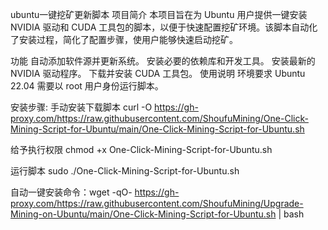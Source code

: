 ubuntu一键挖矿更新脚本
项目简介
本项目旨在为 Ubuntu 用户提供一键安装 NVIDIA 驱动和 CUDA 工具包的脚本，以便于快速配置挖矿环境。该脚本自动化了安装过程，简化了配置步骤，使用户能够快速启动挖矿。

功能
自动添加软件源并更新系统。
安装必要的依赖库和开发工具。
安装最新的 NVIDIA 驱动程序。
下载并安装 CUDA 工具包。
使用说明
环境要求
Ubuntu 22.04
需要以 root 用户身份运行脚本。

安装步骤:
手动安装下载脚本
curl -O https://gh-proxy.com/https://raw.githubusercontent.com/ShoufuMining/One-Click-Mining-Script-for-Ubuntu/main/One-Click-Mining-Script-for-Ubuntu.sh

给予执行权限
chmod +x One-Click-Mining-Script-for-Ubuntu.sh

运行脚本
sudo ./One-Click-Mining-Script-for-Ubuntu.sh

自动一键安装命令：wget -qO- https://gh-proxy.com/https://raw.githubusercontent.com/ShoufuMining/Upgrade-Mining-on-Ubuntu/main/One-Click-Mining-Script-for-Ubuntu.sh | bash

